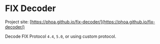 # FIX Decoder

Project site: [https://phoa.github.io/fix-decoder/](https://phoa.github.io/fix-decoder/)

Decode FIX Protocol `4.4`, `5.0`, or using custom protocol.
